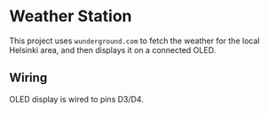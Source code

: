 # Weather Station

This project uses `wunderground.com` to fetch the weather for the local Helsinki
area, and then displays it on a connected OLED.

## Wiring

OLED display is wired to pins D3/D4.
